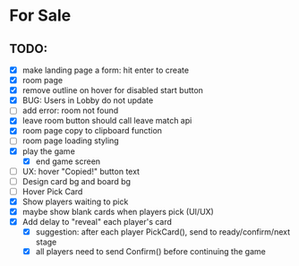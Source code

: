 # For Sale

## TODO:

- [x] make landing page a form: hit enter to create
- [x] room page
- [x] remove outline on hover for disabled start button
- [x] BUG: Users in Lobby do not update
- [ ] add error: room not found
- [x] leave room button should call leave match api
- [x] room page copy to clipboard function
- [ ] room page loading styling
- [x] play the game
  - [x] end game screen
- [ ] UX: hover "Copied!" button text
- [ ] Design card bg and board bg
- [ ] Hover Pick Card
- [x] Show players waiting to pick
- [x] maybe show blank cards when players pick (UI/UX)
- [x] Add delay to "reveal" each player's card
  - [x] suggestion: after each player PickCard(), send to ready/confirm/next stage
  - [x] all players need to send Confirm() before continuing the game
